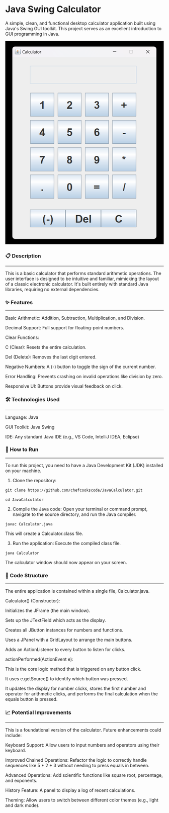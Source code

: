# Java Swing Calculator

A simple, clean, and functional desktop calculator application built using Java's Swing GUI toolkit. This project serves as an excellent introduction to GUI programming in Java.

![Calculator Screenshot](./assets/Calculator.png)


### 📋 Description
---
This is a basic calculator that performs standard arithmetic operations. The user interface is designed to be intuitive and familiar, mimicking the layout of a classic electronic calculator. It's built entirely with standard Java libraries, requiring no external dependencies.


### ✨ Features
---
Basic Arithmetic: Addition, Subtraction, Multiplication, and Division.

Decimal Support: Full support for floating-point numbers.

Clear Functions:

C (Clear): Resets the entire calculation.

Del (Delete): Removes the last digit entered.

Negative Numbers: A (-) button to toggle the sign of the current number.

Error Handling: Prevents crashing on invalid operations like division by zero.

Responsive UI: Buttons provide visual feedback on click.


### 🛠️ Technologies Used
---
Language: Java

GUI Toolkit: Java Swing

IDE: Any standard Java IDE (e.g., VS Code, IntelliJ IDEA, Eclipse)


### 🚀 How to Run
---
To run this project, you need to have a Java Development Kit (JDK) installed on your machine.

1. Clone the repository:
```
git clone https://github.com/chefcookscode/JavaCalculator.git

```
```
cd JavaCalculator

```

2. Compile the Java code:
Open your terminal or command prompt, navigate to the source directory, and run the Java compiler.
```
javac Calculator.java

```

This will create a Calculator.class file.

3. Run the application:
Execute the compiled class file.
```
java Calculator

```
The calculator window should now appear on your screen.


### 📂 Code Structure
---
The entire application is contained within a single file, Calculator.java.

Calculator() (Constructor):

Initializes the JFrame (the main window).

Sets up the JTextField which acts as the display.

Creates all JButton instances for numbers and functions.

Uses a JPanel with a GridLayout to arrange the main buttons.

Adds an ActionListener to every button to listen for clicks.

actionPerformed(ActionEvent e):

This is the core logic method that is triggered on any button click.

It uses e.getSource() to identify which button was pressed.

It updates the display for number clicks, stores the first number and operator for arithmetic clicks, and performs the final calculation when the equals button is pressed.

### 📈 Potential Improvements
---
This is a foundational version of the calculator. Future enhancements could include:

Keyboard Support: Allow users to input numbers and operators using their keyboard.

Improved Chained Operations: Refactor the logic to correctly handle sequences like 5 * 2 + 3 without needing to press equals in between.

Advanced Operations: Add scientific functions like square root, percentage, and exponents.

History Feature: A panel to display a log of recent calculations.

Theming: Allow users to switch between different color themes (e.g., light and dark mode).
